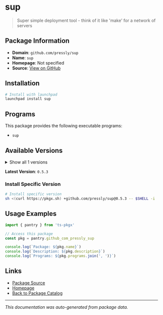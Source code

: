 # sup

> Super simple deployment tool - think of it like 'make' for a network of servers

## Package Information

- **Domain**: `github.com/pressly/sup`
- **Name**: `sup`
- **Homepage**: Not specified
- **Source**: [View on GitHub](https://github.com/pkgxdev/pantry/tree/main/projects/github.com/pressly/sup/package.yml)

## Installation

```bash
# Install with launchpad
launchpad install sup
```

## Programs

This package provides the following executable programs:

- `sup`

## Available Versions

<details>
<summary>Show all 1 versions</summary>

- `0.5.3`

</details>

**Latest Version**: `0.5.3`

### Install Specific Version

```bash
# Install specific version
sh <(curl https://pkgx.sh) +github.com/pressly/sup@0.5.3 -- $SHELL -i
```

## Usage Examples

```typescript
import { pantry } from 'ts-pkgx'

// Access this package
const pkg = pantry.github_com_pressly_sup

console.log(`Package: ${pkg.name}`)
console.log(`Description: ${pkg.description}`)
console.log(`Programs: ${pkg.programs.join(', ')}`)
```

## Links

- [Package Source](https://github.com/pkgxdev/pantry/tree/main/projects/github.com/pressly/sup/package.yml)
- [Homepage](#)
- [Back to Package Catalog](../package-catalog.md)

---

*This documentation was auto-generated from package data.*
